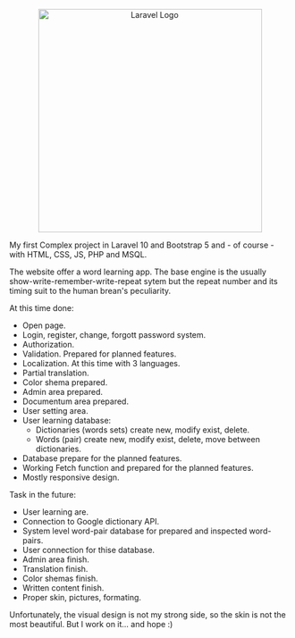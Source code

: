 <p align="center"><a href="https://laravel.com" target="_blank"><img src="https://raw.githubusercontent.com/laravel/art/master/logo-lockup/5%20SVG/2%20CMYK/1%20Full%20Color/laravel-logolockup-cmyk-red.svg" width="400" alt="Laravel Logo"></a></p>
My first Complex project in Laravel 10 and Bootstrap 5 and - of course - with HTML, CSS, JS, PHP and MSQL.

The website offer a word learning app. The base engine is the usually show-write-remember-write-repeat sytem but the repeat number and its timing suit to the human brean's peculiarity.

At this time done:
 - Open page.
 - Login, register, change, forgott password system.
 - Authorization.
 - Validation. Prepared for planned features.
 - Localization. At this time with 3 languages.
 - Partial translation.
 - Color shema prepared.
 - Admin area prepared.
 - Documentum area prepared.
 - User setting area.
 - User learning database:
    - Dictionaries (words sets) create new, modify exist, delete.
    - Words (pair) create new, modify exist, delete, move between dictionaries.
 - Database prepare for the planned features.
 - Working Fetch function and prepared for the planned features.
 - Mostly responsive design.

Task in the future:
 - User learning are.
 - Connection to Google dictionary API.
 - System level word-pair database for prepared and inspected word-pairs.
 - User connection for thise database.
 - Admin area finish.
 - Translation finish.
 - Color shemas finish.
 - Written content finish.
 - Proper skin, pictures, formating.

Unfortunately, the visual design is not my strong side, so the skin is not the most beautiful. But I work on it... and hope :)

